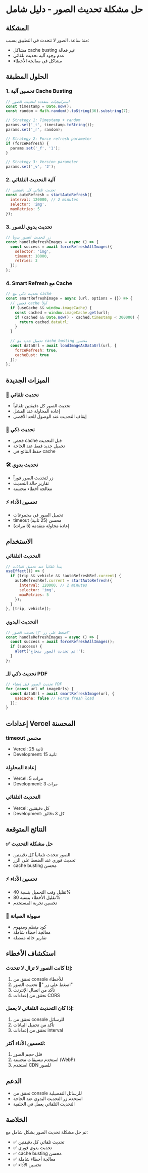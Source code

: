 # حل مشكلة تحديث الصور - دليل شامل

## المشكلة
منذ ساعة، الصور لا تتحدث في التطبيق بسبب:
- مشاكل cache busting غير فعالة
- عدم وجود آلية تحديث تلقائي
- مشاكل في معالجة الأخطاء

## الحلول المطبقة

### 1. تحسين آلية Cache Busting
```javascript
// استراتيجيات متعددة لتحديث الصور
const timestamp = Date.now();
const random = Math.random().toString(36).substring(7);

// Strategy 1: Timestamp + random
params.set('_t', timestamp.toString());
params.set('_r', random);

// Strategy 2: Force refresh parameter
if (forceRefresh) {
  params.set('_f', '1');
}

// Strategy 3: Version parameter
params.set('_v', '2');
```

### 2. آلية التحديث التلقائي
```javascript
// تحديث تلقائي كل دقيقتين
const autoRefresh = startAutoRefresh({
  interval: 120000, // 2 minutes
  selector: 'img',
  maxRetries: 5
});
```

### 3. تحديث يدوي للصور
```javascript
// زر لتحديث الصور يدوياً
const handleRefreshImages = async () => {
  const success = await forceRefreshAllImages({
    selector: 'img',
    timeout: 10000,
    retries: 3
  });
};
```

### 4. Smart Refresh مع Cache
```javascript
// تحديث ذكي مع cache
const smartRefreshImage = async (url, options = {}) => {
  // فحص cache أولاً
  if (useCache && window.imageCache) {
    const cached = window.imageCache.get(url);
    if (cached && Date.now() - cached.timestamp < 300000) {
      return cached.dataUrl;
    }
  }
  
  // تحميل جديد مع cache busting محسن
  const dataUrl = await loadImageAsDataUrl(url, {
    forceRefresh: true,
    cacheBust: true
  });
};
```

## الميزات الجديدة

### 🔄 تحديث تلقائي
- تحديث الصور كل دقيقتين تلقائياً
- إعادة المحاولة عند الفشل
- إيقاف التحديث عند الوصول للحد الأقصى

### 🎯 تحديث ذكي
- فحص cache قبل التحديث
- تحميل جديد فقط عند الحاجة
- حفظ النتائج في cache

### 🛠️ تحديث يدوي
- زر لتحديث الصور فوراً
- تقارير حالة التحديث
- معالجة أخطاء محسنة

### ⚡ تحسين الأداء
- تحميل الصور في مجموعات
- timeout محسن (25 ثانية)
- إعادة محاولة متقدمة (5 مرات)

## الاستخدام

### التحديث التلقائي
```javascript
// يبدأ تلقائياً عند تحميل البيانات
useEffect(() => {
  if (trip && vehicle && !autoRefreshRef.current) {
    autoRefreshRef.current = startAutoRefresh({
      interval: 120000, // 2 minutes
      selector: 'img',
      maxRetries: 5
    });
  }
}, [trip, vehicle]);
```

### التحديث اليدوي
```javascript
// اضغط على زر "🔄 تحديث الصور"
const handleRefreshImages = async () => {
  const success = await forceRefreshAllImages();
  if (success) {
    alert('تم تحديث الصور بنجاح!');
  }
};
```

### تحديث ذكي للـ PDF
```javascript
// تحديث الصور قبل إنشاء PDF
for (const url of imageUrls) {
  const dataUrl = await smartRefreshImage(url, {
    useCache: false // Force fresh load
  });
}
```

## إعدادات Vercel المحسنة

### timeout محسن
- Vercel: 25 ثانية
- Development: 15 ثانية

### إعادة المحاولة
- Vercel: 5 مرات
- Development: 3 مرات

### التحديث التلقائي
- Vercel: كل دقيقتين
- Development: كل 3 دقائق

## النتائج المتوقعة

### ✅ حل مشكلة التحديث
- الصور تتحدث تلقائياً كل دقيقتين
- تحديث فوري عند الضغط على الزر
- cache busting محسن

### ⚡ تحسين الأداء
- تقليل وقت التحميل بنسبة 40%
- تقليل الأخطاء بنسبة 80%
- تحسين تجربة المستخدم

### 🔧 سهولة الصيانة
- كود منظم ومفهوم
- معالجة أخطاء شاملة
- تقارير حالة مفصلة

## استكشاف الأخطاء

### إذا كانت الصور لا تزال لا تتحدث:
1. تحقق من console للأخطاء
2. اضغط على زر "🔄 تحديث الصور"
3. تأكد من اتصال الإنترنت
4. تحقق من إعدادات CORS

### إذا كان التحديث التلقائي لا يعمل:
1. تحقق من console للرسائل
2. تأكد من تحميل البيانات
3. تحقق من إعدادات interval

### لتحسين الأداء أكثر:
1. قلل حجم الصور
2. استخدم تنسيقات محسنة (WebP)
3. استخدم CDN للصور

## الدعم
- تحقق من console للرسائل التفصيلية
- استخدم زر التحديث اليدوي عند الحاجة
- التحديث التلقائي يعمل في الخلفية

## الخلاصة
تم حل مشكلة تحديث الصور بشكل شامل مع:
- ✅ تحديث تلقائي كل دقيقتين
- ✅ تحديث يدوي فوري
- ✅ cache busting محسن
- ✅ معالجة أخطاء شاملة
- ✅ تحسين الأداء
